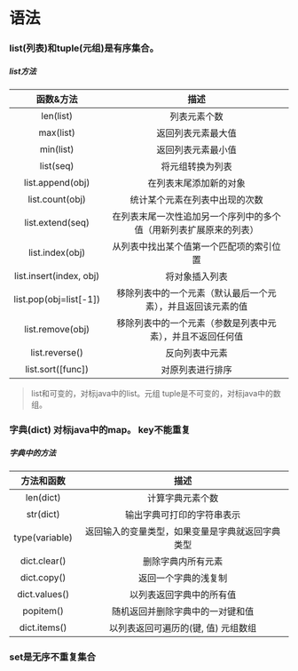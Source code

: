 # 语法

### list(列表)和tuple(元组)是有序集合。

##### list方法

|        函数&方法        |                             描述                             |
| :---------------------: | :----------------------------------------------------------: |
|        len(list)        |                         列表元素个数                         |
|        max(list)        |                      返回列表元素最大值                      |
|        min(list)        |                      返回列表元素最小值                      |
|        list(seq)        |                       将元组转换为列表                       |
|    list.append(obj)     |                    在列表末尾添加新的对象                    |
|     list.count(obj)     |                统计某个元素在列表中出现的次数                |
|    list.extend(seq)     | 在列表末尾一次性追加另一个序列中的多个值（用新列表扩展原来的列表） |
|     list.index(obj)     |           从列表中找出某个值第一个匹配项的索引位置           |
| list.insert(index, obj) |                        将对象插入列表                        |
| list.pop(obj=list[-1])  | 移除列表中的一个元素（默认最后一个元素），并且返回该元素的值 |
|    list.remove(obj)     |  移除列表中的一个元素（参数是列表中元素），并且不返回任何值  |
|     list.reverse()      |                        反向列表中元素                        |
|    list.sort([func])    |                       对原列表进行排序                       |

> list和可变的，对标java中的list。元组 tuple是不可变的，对标java中的数组。

### 字典(dict) 对标java中的map。 key不能重复

##### 字典中的方法

|   方法和函数   |                       描述                       |
| :------------: | :----------------------------------------------: |
|   len(dict)    |                 计算字典元素个数                 |
|   str(dict)    |            输出字典可打印的字符串表示            |
| type(variable) | 返回输入的变量类型，如果变量是字典就返回字典类型 |
|  dict.clear()  |                删除字典内所有元素                |
|  dict.copy()   |               返回一个字典的浅复制               |
| dict.values()  |             以列表返回字典中的所有值             |
|   popitem()    |         随机返回并删除字典中的一对键和值         |
|  dict.items()  |       以列表返回可遍历的(键, 值) 元组数组        |

### set是无序不重复集合

